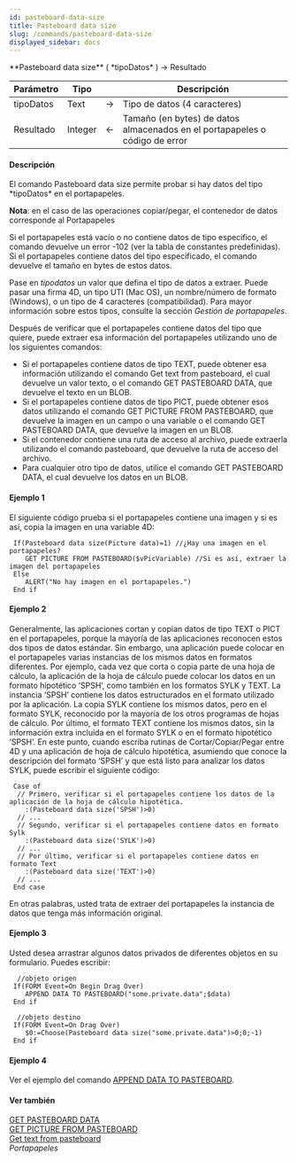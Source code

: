 ```yaml
---
id: pasteboard-data-size
title: Pasteboard data size
slug: /commands/pasteboard-data-size
displayed_sidebar: docs
---
```


<!--REF #_command_.Pasteboard data size.Syntax-->**Pasteboard data size** ( *tipoDatos* ) -> Resultado<!-- END REF-->
<!--REF #_command_.Pasteboard data size.Params-->
| Parámetro | Tipo |  | Descripción |
| --- | --- | --- | --- |
| tipoDatos | Text | &rarr; | Tipo de datos (4 caracteres) |
| Resultado | Integer | &larr; | Tamaño (en bytes) de datos almacenados en el portapapeles o código de error |

<!-- END REF-->

#### Descripción 

<!--REF #_command_.Pasteboard data size.Summary-->El comando Pasteboard data size permite probar si hay datos del tipo *tipoDatos* en el portapapeles.<!-- END REF--> 

**Nota**: en el caso de las operaciones copiar/pegar, el contenedor de datos corresponde al Portapapeles

Si el portapapeles está vacío o no contiene datos de tipo especifico, el comando devuelve un error -102 (ver la tabla de constantes predefinidas). Si el portapapeles contiene datos del tipo especificado, el comando devuelve el tamaño en bytes de estos datos. 

Pase en *tipodatos* un valor que defina el tipo de datos a extraer. Puede pasar una firma 4D, un tipo UTI (Mac OS), un nombre/número de formato (Windows), o un tipo de 4 caracteres (compatibilidad). Para mayor información sobre estos tipos, consulte la sección *Gestión de portapapeles*.

Después de verificar que el portapapeles contiene datos del tipo que quiere, puede extraer esa información del portapapeles utilizando uno de los siguientes comandos:

* Si el portapapeles contiene datos de tipo TEXT, puede obtener esa información utilizando el comando Get text from pasteboard, el cual devuelve un valor texto, o el comando GET PASTEBOARD DATA, que devuelve el texto en un BLOB.
* Si el portapapeles contiene datos de tipo PICT, puede obtener esos datos utilizando el comando GET PICTURE FROM PASTEBOARD, que devuelve la imagen en un campo o una variable o el comando GET PASTEBOARD DATA, que devuelve la imagen en un BLOB.
* Si el contenedor contiene una ruta de acceso al archivo, puede extraerla utilizando el comando pasteboard, que devuelve la ruta de acceso del archivo.
* Para cualquier otro tipo de datos, utilice el comando GET PASTEBOARD DATA, el cual devuelve los datos en un BLOB.

#### Ejemplo 1 

El siguiente código prueba si el portapapeles contiene una imagen y si es así, copia la imagen en una variable 4D:

```4d
 If(Pasteboard data size(Picture data)=1) //¿Hay una imagen en el portapapeles?
    GET PICTURE FROM PASTEBOARD($vPicVariable) //Si es así, extraer la imagen del portapapeles
 Else
    ALERT("No hay imagen en el portapapeles.")
 End if
```

#### Ejemplo 2 

Generalmente, las aplicaciones cortan y copian datos de tipo TEXT o PICT en el portapapeles, porque la mayoría de las aplicaciones reconocen estos dos tipos de datos estándar. Sin embargo, una aplicación puede colocar en el portapapeles varias instancias de los mismos datos en formatos diferentes. Por ejemplo, cada vez que corta o copia parte de una hoja de cálculo, la aplicación de la hoja de cálculo puede colocar los datos en un formato hipotético ‘SPSH’, como también en los formatos SYLK y TEXT. La instancia ‘SPSH’ contiene los datos estructurados en el formato utilizado por la aplicación. La copia SYLK contiene los mismos datos, pero en el formato SYLK, reconocido por la mayoría de los otros programas de hojas de cálculo. Por último, el formato TEXT contiene los mismos datos, sin la información extra incluída en el formato SYLK o en el formato hipotético ‘SPSH’. En este punto, cuando escriba rutinas de Cortar/Copiar/Pegar entre 4D y una aplicación de hoja de cálculo hipotética, asumiendo que conoce la descripción del formato ‘SPSH’ y que está listo para analizar los datos SYLK, puede escribir el siguiente código:

```4d
 Case of
  // Primero, verificar si el portapapeles contiene los datos de la aplicación de la hoja de cálculo hipotética.
    :(Pasteboard data size('SPSH')>0)
  // ...
  // Segundo, verificar si el portapapeles contiene datos en formato Sylk
    :(Pasteboard data size('SYLK')>0)
  // ...
  // Por último, verificar si el portapapeles contiene datos en formato Text
    :(Pasteboard data size('TEXT')>0)
  // ...
 End case
```

En otras palabras, usted trata de extraer del portapapeles la instancia de datos que tenga más información original.

#### Ejemplo 3 

Usted desea arrastrar algunos datos privados de diferentes objetos en su formulario. Puedes escribir:

```4d
  //objeto origen
 If(FORM Event=On Begin Drag Over)
    APPEND DATA TO PASTEBOARD("some.private.data";$data)
 End if
```

```4d
  //objeto destino
 If(FORM Event=On Drag Over)
    $0:=Choose(Pasteboard data size("some.private.data")>0;0;-1)
 End if
```

#### Ejemplo 4 

Ver el ejemplo del comando [APPEND DATA TO PASTEBOARD](append-data-to-pasteboard.md "APPEND DATA TO PASTEBOARD").

#### Ver también 

[GET PASTEBOARD DATA](get-pasteboard-data.md)  
[GET PICTURE FROM PASTEBOARD](get-picture-from-pasteboard.md)  
[Get text from pasteboard](get-text-from-pasteboard.md)  
*Portapapeles*  